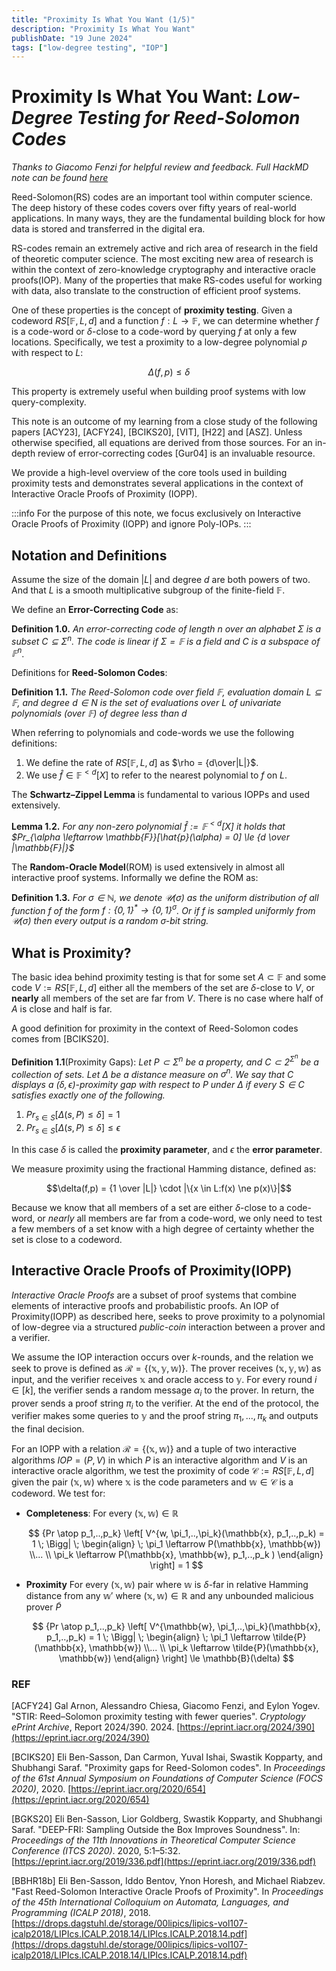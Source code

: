 ```yaml
---
title: "Proximity Is What You Want (1/5)"
description: "Proximity Is What You Want"
publishDate: "19 June 2024"
tags: ["low-degree testing", "IOP"]
---
```


# Proximity Is What You Want: *Low-Degree Testing for Reed-Solomon Codes*

*Thanks to Giacomo Fenzi for helpful review and feedback.*
*Full HackMD note can be found [here](https://hackmd.io/IUO7OMrKSQu5Zoigwb6kWQ?view#STIR-proof-of-proximity)*

Reed-Solomon(RS) codes are an important tool within computer science.  The deep history of these codes covers over fifty years of real-world applications.  In many ways, they are the fundamental building block for how data is stored and transferred in the digital era.

RS-codes remain an extremely active and rich area of research in the field of theoretic computer science. The most exciting new area of research is within the context of zero-knowledge cryptography and interactive oracle proofs(IOP).  Many of the properties that make RS-codes useful for working with data, also translate to the construction of efficient proof systems.

One of these properties is the concept of **proximity testing**.  Given a codeword $RS[\mathbb{F}, L, d]$ and a function $f:L \rightarrow \mathbb{F}$, we can determine whether $f$ is a code-word or $\delta$-close to a code-word by querying $f$ at only a few locations. Specifically, we test a proximity to a low-degree polynomial $p$ with respect to $L$: 

$$
\Delta(f,p) \le \delta
$$ 

This property is extremely useful when building proof systems with low query-complexity.

This note is an outcome of my learning from a close study of the following papers [ACY23], [ACFY24], [BCIKS20], [VIT], [H22] and [ASZ]. Unless otherwise specified, all equations are derived from those sources.  For an in-depth review of error-correcting codes [Gur04] is an invaluable resource.

We provide a high-level overview of the core tools used in building proximity tests and demonstrates several applications in the context of Interactive Oracle Proofs of Proximity (IOPP). 

:::info
For the purpose of this note, we focus exclusively on Interactive Oracle Proofs of Proximity (IOPP) and ignore Poly-IOPs.
:::

## Notation and Definitions

Assume the size of the domain $|L|$ and degree $d$ are both powers of two.  And that $L$ is a smooth multiplicative subgroup of the finite-field $\mathbb{F}$.

We define an **Error-Correcting Code** as:

**Definition 1.0.** *An error-correcting code of length $n$ over an alphabet $\Sigma$ is a subset $C \subseteq \Sigma^n$.  The code is linear if $\Sigma = \mathbb{F}$ is a field and $C$ is a subspace of $\mathbb{F}^n$*.

Definitions for **Reed-Solomon Codes**:

**Definition 1.1.** *The Reed-Solomon code over field $\mathbb{F}$, evaluation domain $L ⊆ \mathbb{F}$, and degree $d ∈ N$ is the set of evaluations over $L$ of univariate polynomials (over $\mathbb{F}$) of degree less than $d$*

When referring to polynomials and code-words we use the following definitions:

1) We define the rate of $RS[\mathbb{F}, L, d]$ as $\rho = {d\over|L|}$.
2) We use $\hat{f} \in \mathbb{F}^{<d}[X]$ to refer to the nearest polynomial to $f$ on $L$. 

The **Schwartz–Zippel Lemma** is fundamental to various IOPPs and used extensively.

**Lemma 1.2.** *For any non-zero polynomial $\hat{f} := \mathbb{F}^{<d}[X]$ it holds that $Pr_{\alpha \leftarrow \mathbb{F}}[\hat{p}(\alpha) = 0] \le {d  \over |\mathbb{F}|}$*

The **Random-Oracle Model**(ROM) is used extensively in almost all interactive proof systems.  Informally we define the ROM as:

**Definition 1.3.** *For $\sigma \in \mathbb{N}$, we denote $\mathcal{U}(\sigma)$ as the uniform distribution of all function $f$ of the form $f:\{0,1\}^* \rightarrow \{0,1\}^{\sigma}$. Or if $f$ is sampled uniformly from $\mathcal{U}(\sigma)$ then every output is a random $\sigma$-bit string.*   

## What is Proximity?

The basic idea behind proximity testing is that for some set $A \subset \mathbb{F}$ and some code $V := RS[\mathbb{F},L,d]$ either all the members of the set are $\delta$-close to $V$, or **nearly** all members of the set are far from $V$.  There is no case where half of $A$ is close and half is far.

A good definition for proximity in the context of Reed-Solomon codes comes from [BCIKS20].

**Definition 1.1**(Proximity Gaps):  *Let $P \subset \Sigma^n$ be a property, and $C \subset 2^{\Sigma^n}$ be a collection of sets.  Let $\Delta$ be a distance measure on $\sigma^n$.  We say that $C$ displays a $(\delta, \epsilon)$-proximity gap with respect to $P$ under $\Delta$ if every $S \in C$ satisfies exactly one of the following.*

1. $Pr_{s\in S}[\Delta (s, P) \le \delta] = 1$
2. $Pr_{s \in S}[\Delta (s, P) \le \delta] \le \epsilon$

In this case $\delta$ is called the **proximity parameter**, and $\epsilon$ the **error parameter**.

We measure proximity using the fractional Hamming distance, defined as:

$$\delta(f,p) = {1 \over |L|} \cdot |\{x \in L:f(x) \ne p(x)\}|$$

Because we know that all members of a set are either $\delta$-close to a code-word, or *nearly* all members are far from a code-word,  we only need to test a few members of a set know with a high degree of certainty whether the set is close to a codeword.

##  Interactive Oracle Proofs of Proximity(IOPP)

*Interactive Oracle Proofs* are a subset of proof systems that combine elements of interactive proofs and probabilistic proofs. An IOP of Proximity(IOPP) as described here, seeks to prove proximity to a polynomial of low-degree via a structured *public-coin* interaction between a prover and a verifier.

We assume the IOP interaction occurs over $k$-rounds, and the relation we seek to prove is defined as $\mathcal{R} =\{(\mathbb{x},\mathbb{y}, \mathbb{w})\}$. The prover receives $(\mathbb{x}, \mathbb{y}, \mathbb{w})$ as input, and the verifier receives $\mathbb{x}$ and oracle access to $\mathbb{y}$.  For every round $i \in [k]$, the verifier sends a random message $\alpha_i$ to the prover.  In return, the prover sends a proof string $\pi_i$ to the verifier.  At the end of the protocol, the verifier makes some queries to $\mathbb{y}$ and the proof string $\pi_1,...,\pi_k$ and outputs the final decision.

For an IOPP with a relation $\mathcal{R} =\{(\mathbb{x},\mathbb{w})\}$ and a tuple of two interactive algorithms $IOP = (P,V)$ in which $P$ is an interactive algorithm and $V$ is an interactive oracle algorithm,  we test the proximity of code $\mathcal{C} := RS[\mathbb{F}, L, d]$ given the pair $(\mathbb{x},\mathbb{w})$ where $\mathbb{x}$ is the code parameters and $\mathbb{w} \in \mathcal{C}$ is a codeword. We test for:

* **Completeness**: For every $(\mathbb{x}, \mathbb{w}) \in \mathbb{R}$
 
    $$
    {Pr \atop p_1,..,p_k}  \left[ V^{w, \pi_1,..,\pi_k}(\mathbb{x}, p_1,..,p_k) = 1  \; \Bigg| \;  \begin{align} \; \pi_1 \leftarrow P(\mathbb{x}, \mathbb{w}) \\... \\ \pi_k \leftarrow P(\mathbb{x}, \mathbb{w}, p_1,..,p_k ) \end{align}  \right] = 1
    $$

* **Proximity** For every $(\mathbb{x}, \mathbb{w})$ pair where $\mathbb{w}$ is $δ$-far in relative Hamming distance from any $\mathbb{w}'$ where $(\mathbb{x},\mathbb{w}) ∈ \mathbb{R}$ and any unbounded malicious prover $\tilde{P}$

    $$
    {Pr \atop p_1,..,p_k}  \left[ V^{\mathbb{w}, \pi_1,..,\pi_k}(\mathbb{x}, p_1,..,p_k) = 1  \; \Bigg| \;  \begin{align} \; \pi_1 \leftarrow \tilde{P}(\mathbb{x}, \mathbb{w}) \\... \\ \pi_k \leftarrow \tilde{P}(\mathbb{x}, \mathbb{w}) \end{align}  \right] \le \mathbb{B}(\delta)
    $$

### REF

[ACFY24] Gal Arnon, Alessandro Chiesa, Giacomo Fenzi, and Eylon Yogev. "STIR: Reed–Solomon proximity testing with fewer queries". *Cryptology ePrint Archive*, Report 2024/390. 2024. [https://eprint.iacr.org/2024/390](https://eprint.iacr.org/2024/390)

[BCIKS20] Eli Ben-Sasson, Dan Carmon, Yuval Ishai, Swastik Kopparty, and Shubhangi Saraf. "Proximity gaps for Reed-Solomon codes". In *Proceedings of the 61st Annual Symposium on Foundations of Computer Science (FOCS 2020)*, 2020. [https://eprint.iacr.org/2020/654](https://eprint.iacr.org/2020/654)

[BGKS20] Eli Ben-Sasson, Lior Goldberg, Swastik Kopparty, and Shubhangi Saraf. "DEEP-FRI: Sampling Outside the Box Improves Soundness". In: *Proceedings of the 11th Innovations in Theoretical Computer Science Conference (ITCS 2020)*. 2020, 5:1–5:32. [https://eprint.iacr.org/2019/336.pdf](https://eprint.iacr.org/2019/336.pdf)

[BBHR18b] Eli Ben-Sasson, Iddo Bentov, Ynon Horesh, and Michael Riabzev. "Fast Reed-Solomon Interactive Oracle Proofs of Proximity". In *Proceedings of the 45th International Colloquium on Automata, Languages, and Programming (ICALP 2018)*, 2018. [https://drops.dagstuhl.de/storage/00lipics/lipics-vol107-icalp2018/LIPIcs.ICALP.2018.14/LIPIcs.ICALP.2018.14.pdf](https://drops.dagstuhl.de/storage/00lipics/lipics-vol107-icalp2018/LIPIcs.ICALP.2018.14/LIPIcs.ICALP.2018.14.pdf)
